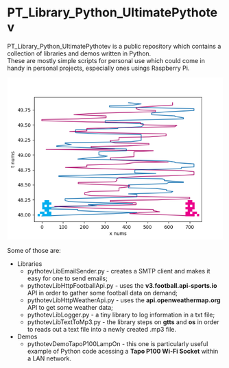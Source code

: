 # PT_Library_Python_UltimatePythotev
PT_Library_Python_UltimatePythotev is a public repository which contains a collection of libraries and demos written in Python.  
These are mostly simple scripts for personal use which could come in handy in personal projects, especially ones usings Raspberry Pi.

![Cover Image](projects/PythonUsingVisualStudio/pythotev_project_read_data_from_csv_file/img/figure_2_worms_all.png)

Some of those are:
- Libraries
	- pythotevLibEmailSender.py - creates a SMTP client and makes it easy for one to send emails;
	- pythotevLibHttpFootballApi.py - uses the **v3.football.api-sports.io** API in order to gather some football data on demand;
	- pythotevLibHttpWeatherApi.py - uses the **api.openweathermap.org** API to get some weather data;
	- pythotevLibLogger.py - a tiny library to log information in a txt file;
	- pythotevLibTextToMp3.py - the library steps on **gtts** and **os** in order to reads out a text file into a newly created .mp3 file.
- Demos
	- pythotevDemoTapoP100LampOn - this one is particularly useful example of Python code acessing a **Tapo P100 Wi-Fi Socket** within a LAN network.